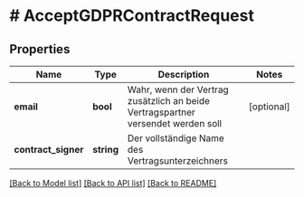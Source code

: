 # # AcceptGDPRContractRequest

## Properties

Name | Type | Description | Notes
------------ | ------------- | ------------- | -------------
**email** | **bool** | Wahr, wenn der Vertrag zusätzlich an beide Vertragspartner versendet werden soll | [optional]
**contract_signer** | **string** | Der vollständige Name des Vertragsunterzeichners |

[[Back to Model list]](../../README.md#models) [[Back to API list]](../../README.md#endpoints) [[Back to README]](../../README.md)
